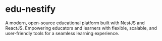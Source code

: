 # edu-nestify
A modern, open-source educational platform built with NestJS and ReactJS. Empowering educators and learners with flexible, scalable, and user-friendly tools for a seamless learning experience.
